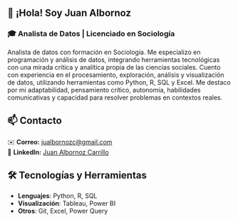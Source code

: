 ## 👋 ¡Hola! Soy Juan Albornoz

### 🎓 Analista de Datos | Licenciado en Sociología

Analista de datos con formación en Sociología. Me especializo en programación y análisis de datos, integrando herramientas tecnológicas con una mirada crítica y analítica propia de las ciencias sociales. Cuento con experiencia en el procesamiento, exploración, análisis y visualización de datos, utilizando herramientas como Python, R, SQL y Excel. Me destaco por mi adaptabilidad, pensamiento crítico, autonomía, habilidades comunicativas y capacidad para resolver problemas en contextos reales.

## 📫 Contacto
✉️ **Correo:** jualbornozc@gmail.com  
🔗 **LinkedIn:** [Juan Albornoz Carrillo](https://www.linkedin.com/in/juan-albornoz-carrillo/)

## 🛠 Tecnologías y Herramientas
- **Lenguajes**: Python, R, SQL  
- **Visualización**: Tableau, Power BI  
- **Otros**: Git, Excel, Power Query



